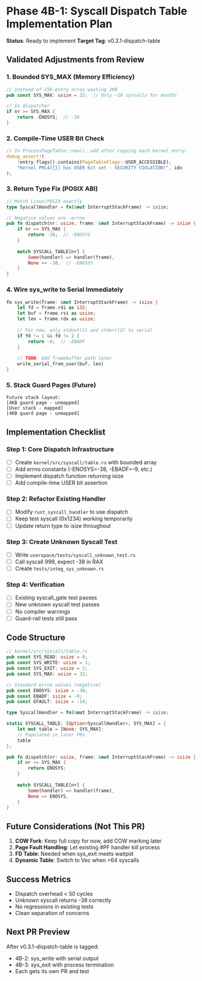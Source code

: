 # Phase 4B-1: Syscall Dispatch Table Implementation Plan

**Status**: Ready to implement
**Target Tag**: v0.3.1-dispatch-table

## Validated Adjustments from Review

### 1. Bounded SYS_MAX (Memory Efficiency)
```rust
// Instead of 256-entry array wasting 2KB
pub const SYS_MAX: usize = 32;  // Only ~10 syscalls for months

// In dispatcher
if nr >= SYS_MAX {
    return -ENOSYS;  // -38
}
```

### 2. Compile-Time USER Bit Check
```rust
// In ProcessPageTable::new(), add after copying each kernel entry:
debug_assert!(
    !entry.flags().contains(PageTableFlags::USER_ACCESSIBLE),
    "Kernel PML4[{}] has USER bit set - SECURITY VIOLATION!", idx
);
```

### 3. Return Type Fix (POSIX ABI)
```rust
// Match Linux/POSIX exactly
type SyscallHandler = fn(&mut InterruptStackFrame) -> isize;

// Negative values are -errno
pub fn dispatch(nr: usize, frame: &mut InterruptStackFrame) -> isize {
    if nr >= SYS_MAX {
        return -38;  // -ENOSYS
    }
    
    match SYSCALL_TABLE[nr] {
        Some(handler) => handler(frame),
        None => -38,  // -ENOSYS
    }
}
```

### 4. Wire sys_write to Serial Immediately
```rust
fn sys_write(frame: &mut InterruptStackFrame) -> isize {
    let fd = frame.rdi as i32;
    let buf = frame.rsi as usize;
    let len = frame.rdx as usize;
    
    // For now, only stdout(1) and stderr(2) to serial
    if fd != 1 && fd != 2 {
        return -9;  // -EBADF
    }
    
    // TODO: Add framebuffer path later
    write_serial_from_user(buf, len)
}
```

### 5. Stack Guard Pages (Future)
```
Future stack layout:
[4KB guard page - unmapped]
[User stack - mapped]
[4KB guard page - unmapped]
```

## Implementation Checklist

### Step 1: Core Dispatch Infrastructure
- [ ] Create `kernel/src/syscall/table.rs` with bounded array
- [ ] Add errno constants (-ENOSYS=-38, -EBADF=-9, etc.)
- [ ] Implement dispatch function returning isize
- [ ] Add compile-time USER bit assertion

### Step 2: Refactor Existing Handler
- [ ] Modify `rust_syscall_handler` to use dispatch
- [ ] Keep test syscall (0x1234) working temporarily
- [ ] Update return type to isize throughout

### Step 3: Create Unknown Syscall Test
- [ ] Write `userspace/tests/syscall_unknown_test.rs`
- [ ] Call syscall 999, expect -38 in RAX
- [ ] Create `tests/integ_sys_unknown.rs`

### Step 4: Verification
- [ ] Existing syscall_gate test passes
- [ ] New unknown syscall test passes  
- [ ] No compiler warnings
- [ ] Guard-rail tests still pass

## Code Structure

```rust
// kernel/src/syscall/table.rs
pub const SYS_READ: usize = 0;
pub const SYS_WRITE: usize = 1;
pub const SYS_EXIT: usize = 2;
pub const SYS_MAX: usize = 32;

// Standard errno values (negative)
pub const ENOSYS: isize = -38;
pub const EBADF: isize = -9;
pub const EFAULT: isize = -14;

type SyscallHandler = fn(&mut InterruptStackFrame) -> isize;

static SYSCALL_TABLE: [Option<SyscallHandler>; SYS_MAX] = {
    let mut table = [None; SYS_MAX];
    // Populated in later PRs
    table
};

pub fn dispatch(nr: usize, frame: &mut InterruptStackFrame) -> isize {
    if nr >= SYS_MAX {
        return ENOSYS;
    }
    
    match SYSCALL_TABLE[nr] {
        Some(handler) => handler(frame),
        None => ENOSYS,
    }
}
```

## Future Considerations (Not This PR)

1. **COW Fork**: Keep full copy for now, add COW marking later
2. **Page Fault Handling**: Let existing #PF handler kill process
3. **FD Table**: Needed when sys_exit meets waitpid
4. **Dynamic Table**: Switch to Vec when >64 syscalls

## Success Metrics

- Dispatch overhead < 50 cycles
- Unknown syscall returns -38 correctly
- No regressions in existing tests
- Clean separation of concerns

## Next PR Preview

After v0.3.1-dispatch-table is tagged:
- 4B-2: sys_write with serial output
- 4B-3: sys_exit with process termination
- Each gets its own PR and test